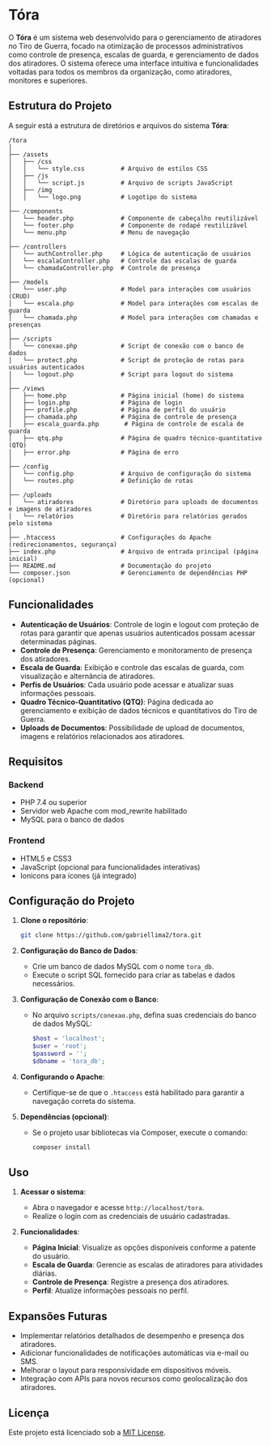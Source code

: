 # Tóra

O **Tóra** é um sistema web desenvolvido para o gerenciamento de atiradores no Tiro de Guerra, focado na otimização de processos administrativos como controle de presença, escalas de guarda, e gerenciamento de dados dos atiradores. O sistema oferece uma interface intuitiva e funcionalidades voltadas para todos os membros da organização, como atiradores, monitores e superiores.

## Estrutura do Projeto

A seguir está a estrutura de diretórios e arquivos do sistema **Tóra**:

```plaintext
/tora
│
├── /assets
│   ├── /css
│   │   └── style.css          # Arquivo de estilos CSS
│   ├── /js
│   │   └── script.js          # Arquivo de scripts JavaScript
│   ├── /img
│   │   └── logo.png           # Logotipo do sistema
│
├── /components
│   └── header.php             # Componente de cabeçalho reutilizável
│   └── footer.php             # Componente de rodapé reutilizável
│   └── menu.php               # Menu de navegação
│
├── /controllers
│   └── authController.php     # Lógica de autenticação de usuários
│   └── escalaController.php   # Controle das escalas de guarda
│   └── chamadaController.php  # Controle de presença
│
├── /models
│   └── user.php               # Model para interações com usuários (CRUD)
│   └── escala.php             # Model para interações com escalas de guarda
│   └── chamada.php            # Model para interações com chamadas e presenças
│
├── /scripts
│   └── conexao.php            # Script de conexão com o banco de dados
│   └── protect.php            # Script de proteção de rotas para usuários autenticados
│   └── logout.php             # Script para logout do sistema
│
├── /views
│   ├── home.php               # Página inicial (home) do sistema
│   ├── login.php              # Página de login
│   ├── profile.php            # Página de perfil do usuário
│   ├── chamada.php            # Página de controle de presença
│   ├── escala_guarda.php       # Página de controle de escala de guarda
│   ├── qtq.php                # Página de quadro técnico-quantitativo (QTQ)
│   ├── error.php              # Página de erro
│
├── /config
│   └── config.php             # Arquivo de configuração do sistema
│   └── routes.php             # Definição de rotas
│
├── /uploads
│   └── atiradores             # Diretório para uploads de documentos e imagens de atiradores
│   └── relatórios             # Diretório para relatórios gerados pelo sistema
│
├── .htaccess                  # Configurações do Apache (redirecionamentos, segurança)
├── index.php                  # Arquivo de entrada principal (página inicial)
├── README.md                  # Documentação do projeto
└── composer.json              # Gerenciamento de dependências PHP (opcional)
```

## Funcionalidades

- **Autenticação de Usuários**: Controle de login e logout com proteção de rotas para garantir que apenas usuários autenticados possam acessar determinadas páginas.
- **Controle de Presença**: Gerenciamento e monitoramento de presença dos atiradores.
- **Escala de Guarda**: Exibição e controle das escalas de guarda, com visualização e alternância de atiradores.
- **Perfis de Usuários**: Cada usuário pode acessar e atualizar suas informações pessoais.
- **Quadro Técnico-Quantitativo (QTQ)**: Página dedicada ao gerenciamento e exibição de dados técnicos e quantitativos do Tiro de Guerra.
- **Uploads de Documentos**: Possibilidade de upload de documentos, imagens e relatórios relacionados aos atiradores.

## Requisitos

### Backend
- PHP 7.4 ou superior
- Servidor web Apache com mod_rewrite habilitado
- MySQL para o banco de dados

### Frontend
- HTML5 e CSS3
- JavaScript (opcional para funcionalidades interativas)
- Ionicons para ícones (já integrado)

## Configuração do Projeto

1. **Clone o repositório**:
   ```bash
   git clone https://github.com/gabriellima2/tora.git
   ```

2. **Configuração do Banco de Dados**:
   - Crie um banco de dados MySQL com o nome `tora_db`.
   - Execute o script SQL fornecido para criar as tabelas e dados necessários.

3. **Configuração de Conexão com o Banco**:
   - No arquivo `scripts/conexao.php`, defina suas credenciais do banco de dados MySQL:
     ```php
     $host = 'localhost';
     $user = 'root';
     $password = '';
     $dbname = 'tora_db';
     ```

4. **Configurando o Apache**:
   - Certifique-se de que o `.htaccess` está habilitado para garantir a navegação correta do sistema.
   
5. **Dependências (opcional)**:
   - Se o projeto usar bibliotecas via Composer, execute o comando:
     ```bash
     composer install
     ```

## Uso

1. **Acessar o sistema**:
   - Abra o navegador e acesse `http://localhost/tora`.
   - Realize o login com as credenciais de usuário cadastradas.

2. **Funcionalidades**:
   - **Página Inicial**: Visualize as opções disponíveis conforme a patente do usuário.
   - **Escala de Guarda**: Gerencie as escalas de atiradores para atividades diárias.
   - **Controle de Presença**: Registre a presença dos atiradores.
   - **Perfil**: Atualize informações pessoais no perfil.

## Expansões Futuras

- Implementar relatórios detalhados de desempenho e presença dos atiradores.
- Adicionar funcionalidades de notificações automáticas via e-mail ou SMS.
- Melhorar o layout para responsividade em dispositivos móveis.
- Integração com APIs para novos recursos como geolocalização dos atiradores.

## Licença

Este projeto está licenciado sob a [MIT License](LICENSE).

